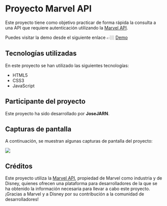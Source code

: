# Proyecto Marvel API

Este proyecto tiene como objetivo practicar de forma rápida la consulta a una API que requiere autenticación utilizando la [Marvel API](https://developer.marvel.com).

Puedes visitar la demo desde el siguiente enlace 👉🏼 [Demo](https://josejarn.github.io/marvel-api/)

## Tecnologías utilizadas

En este proyecto se han utilizado las siguientes tecnologías:

- HTML5
- CSS3
- JavaScript

## Participante del proyecto

Este proyecto ha sido desarrollado por **JoseJARN**.

## Capturas de pantalla

A continuación, se muestran algunas capturas de pantalla del proyecto:

![](https://i.ibb.co/M8VrbxG/Captura-de-pantalla-2023-05-11-a-las-19-58-10.png)

## Créditos

Este proyecto utiliza la [Marvel API](https://developer.marvel.com), propiedad de Marvel como industria y de Disney, quienes ofrecen una plataforma para desarrolladores de la que se ha obtenido la información necesaria para llevar a cabo este proyecto. ¡Gracias a Marvel y a Disney por su contribución a la comunidad de desarrolladores!
